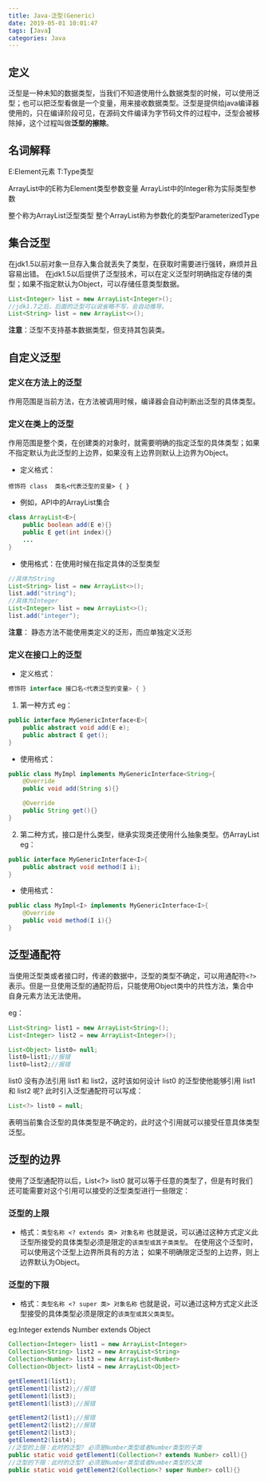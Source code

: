 ```yaml
---
title: Java-泛型(Generic)
date: 2019-05-01 10:01:47
tags: [Java]
categories: Java
---
```


## 定义
泛型是一种未知的数据类型，当我们不知道使用什么数据类型的时候，可以使用泛型；也可以把泛型看做是一个变量，用来接收数据类型。泛型是提供给java编译器使用的，只在编译阶段可见，在源码文件编译为字节码文件的过程中，泛型会被移除掉，这个过程叫做**泛型的擦除**。

## 名词解释
E:Element元素
T:Type类型

ArrayList<E>中的E称为Element类型参数变量
ArrayList<Integer>中的Integer称为实际类型参数

整个称为ArrayList<E>泛型类型
整个ArrayList<Integer>称为参数化的类型ParameterizedType

## 集合泛型
在jdk1.5以前对象一旦存入集合就丢失了类型，在获取时需要进行强转，麻烦并且容易出错。
在jdk1.5以后提供了泛型技术，可以在定义泛型时明确指定存储的类型；如果不指定默认为Object，可以存储任意类型数据。
```java
List<Integer> list = new ArrayList<Integer>();
//jdk1.7之后，后面的泛型可以说省略不写，会自动推导。
List<String> list = new ArrayList<>();
```
**注意**：泛型不支持基本数据类型，但支持其包装类。
## 自定义泛型
### 定义在方法上的泛型
作用范围是当前方法，在方法被调用时候，编译器会自动判断出泛型的具体类型。

### 定义在类上的泛型
作用范围是整个类，在创建类的对象时，就需要明确的指定泛型的具体类型；如果不指定默认为此泛型的上边界，如果没有上边界则默认上边界为Object。

- 定义格式：
```
修饰符 class  类名<代表泛型的变量> { }
```
- 例如，API中的ArrayList集合
```java
class ArrayList<E>{
    public boolean add(E e){}
    public E get(int index){}
    ...
}
```
- 使用格式：在使用时候在指定具体的泛型类型
```java
//具体为String
List<String> list = new ArrayList<>();
list.add("string");
//具体为Integer
List<Integer> list = new ArrayList<>();
list.add("integer");
```

**注意**： 静态方法不能使用类定义的泛形，而应单独定义泛形

### 定义在接口上的泛型

- 定义格式：
```java
修饰符 interface 接口名<代表泛型的变量> { }
```
1. 第一种方式
eg：
```java
public interface MyGenericInterface<E>{
    public abstract void add(E e);
    public abstract E get(); 
}
```
- 使用格式：
```java
public class MyImpl implements MyGenericInterface<String>{
    @Override
    public void add(String s){}

    @Override
    public String get(){}
}
```

2. 第二种方式，接口是什么类型，继承实现类还使用什么抽象类型。仿ArrayList
eg：
```java
public interface MyGenericInterface<I>{
    public abstract void method(I i);
}
```
- 使用格式：
```java
public class MyImpl<I> implements MyGenericInterface<I>{
    @Override
    public void method(I i){}
}
```

## 泛型通配符
当使用泛型类或者接口时，传递的数据中，泛型的类型不确定，可以用通配符`<?>`表示。但是一旦使用泛型的通配符后，只能使用Object类中的共性方法，集合中自身元素方法无法使用。

eg：
```java
List<String> list1 = new ArrayList<String>();
List<Integer> list2 = new ArrayList<Integer>();

List<Object> list0= null;
list0=list1;//报错
list0=list2;//报错
```
list0 没有办法引用 list1 和 list2，这时该如何设计 list0 的泛型使他能够引用 list1 和 list2 呢?
此时引入泛型通配符可以写成：
```java
List<?> list0 = null;
```
表明当前集合泛型的具体类型是不确定的，此时这个引用就可以接受任意具体类型泛型。

## 泛型的边界
使用了泛型通配符以后，List<?> list0 就可以等于任意的类型了，但是有时我们还可能需要对这个引用可以接受的泛型类型进行一些限定：
### 泛型的上限
- 格式：`类型名称 <? extends 类> 对象名称`
也就是说，可以通过这种方式定义此泛型所接受的具体类型必须是限定的`该类型或其子类类型`。
在使用这个泛型时，可以使用这个泛型上边界所具有的方法；
如果不明确限定泛型的上边界，则上边界默认为Object。

### 泛型的下限
- 格式：`类型名称 <? super 类> 对象名称`
也就是说，可以通过这种方式定义此泛型接受的具体类型必须是限定的`该类型或其父类类型`。

eg:Integer extends Number extends Object
```java
Collection<Integer> list1 = new ArrayList<Integer>
Collection<String> list2 = new ArrayList<String>
Collection<Number> list3 = new ArrayList<Number>
Collection<Object> list4 = new ArrayList<Object>

getElement1(list1);
getElement1(list2);//报错
getElement1(list3);
getElement1(list3);//报错

getElement2(list1);//报错
getElement2(list2);//报错
getElement2(list3);
getElement2(list4);
//泛型的上限：此时的泛型? 必须是Number类型或者Number类型的子类
public static void getElement1(Collection<? extends Number> coll){}
//泛型的下限：此时的泛型? 必须是Number类型或者Number类型的父类
public static void getElement2(Collection<? super Number> coll){}
```
             